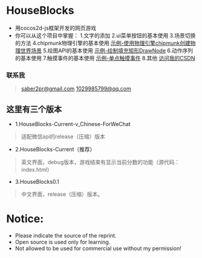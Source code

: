 # HouseBlocks
* 用cocos2d-js框架开发的网页游戏
* 你可以从这个项目中掌握：
1.文字的添加
2.ui菜单按钮的基本使用
3.场景切换的方法
4.chipmunk物理引擎的基本使用 [示例-使用物理引擎chipmunk创建物理世界场景](https://blog.csdn.net/u011607490/article/details/81347359)
5.绘图API的基本使用 [示例-绘制填充矩形DrawNode](https://blog.csdn.net/u011607490/article/details/81368195)
6.动作序列的基本使用
7.触摸事件的基本使用 [示例-单点触摸事件](https://blog.csdn.net/u011607490/article/details/81388344)
8.其他 [访问我的CSDN](https://blog.csdn.net/u011607490/article/list/1)
	
### 联系我
> saber2pr@gmail.com
> 1029985799@qq.com
## 这里有三个版本
* 1.HouseBlocks-Current-v_Chinese-ForWeChat
> 适配微信api的release（压缩）版本
* 2.HouseBlocks-Current（推荐）
> 英文界面，debug版本，游戏结束有显示当前分数的功能（源代码：index.html）
* 3.HouseBlocks0.1
> 中文界面，release（压缩）版本。
# Notice:
* Please indicate the source of the reprint.
* Open source is used only for learning.
* Not allowed to be used for commercial use without my permission!
